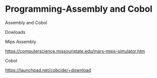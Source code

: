 # Programming-Assembly and Cobol

Assembly and Cobol


Dowloads

Mips Assembly

https://computerscience.missouristate.edu/mars-mips-simulator.htm


Cobol

https://launchpad.net/cobcide/+download
